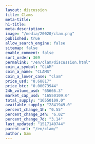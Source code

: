 ```yaml
---
layout: discussion
title: Clams
meta-title: 
h1-title: 
meta-description: 
image: "/media/20020/clam.png"
published: true
allow_search_engine: false
sitemap: false
enable_comment: false
sort_order: 369
permalink: "/en/clam/discussion.html"
coin_a_symbol: "CLAM"
coin_a_name: "CLAMS"
coin_a_lower_case: "clam"
price_usd: "8.68817"
price_btc: "0.00073944"
24h_volume_usd: "65666.3"
market_cap_usd: "16550109.0"
total_supply: "16550109.0"
available_supply: "2841949.0"
percent_change_1h: "0.55"
percent_change_24h: "6.02"
percent_change_7d: "3.14"
last_updated: "1517140744"
parent-url: "/en/clam/"
author: Sam
---
```


